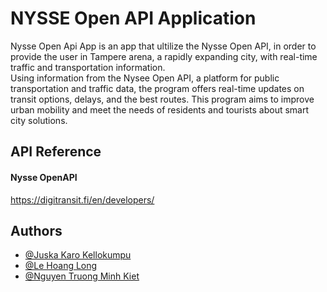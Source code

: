 
# NYSSE Open API Application

Nysse Open Api App is an app that ultilize the Nysse Open API, in order to provide the user in Tampere arena, a rapidly expanding city, with real-time traffic and transportation information.  
Using information from the Nysee Open API, a platform for public transportation and traffic data, the program offers real-time updates on transit options, delays, and the best routes. This program aims to improve urban mobility and meet the needs of residents and tourists about smart city solutions.

## API Reference
#### Nysse OpenAPI
https://digitransit.fi/en/developers/

## Authors

- [@Juska Karo Kellokumpu](https://github.com/jkellok)
- [@Le Hoang Long](https://github.com/LongleKuro2106)
- [@Nguyen Truong Minh Kiet](https://github.com/JerryPlayzGames)



